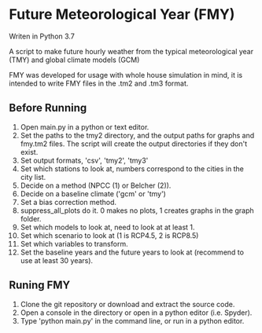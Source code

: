 
# Future Meteorological Year (FMY)

Writen in Python 3.7

A script to make future hourly weather from the typical meteorological year (TMY) and global climate models (GCM)

FMY was developed for usage with whole house simulation in mind, it is intended to write FMY files in the .tm2 and .tm3 format. 

## Before Running
1. Open main.py in a python or text editor.
2. Set the paths to the tmy2 directory, and the output paths for graphs and fmy.tm2 files. The script will create the output directories if they don't exist.
3. Set output formats, 'csv', 'tmy2', 'tmy3'
4. Set which stations to look at, numbers correspond to the cities in the city list.
5. Decide on a method (NPCC (1) or Belcher (2)).
6. Decide on a baseline climate ('gcm' or 'tmy')
7. Set a bias correction method.
8. suppress_all_plots do it. 0 makes no plots, 1 creates graphs in the graph folder.
9. Set which models to look at, need to look at at least 1.
10. Set which scenario to look at (1 is RCP4.5, 2 is RCP8.5)
11. Set which variables to transform.
12. Set the baseline years and the future years to look at (recommend to use at least 30 years).


## Runing FMY 

1. Clone the git repository or download and extract the source code.
2. Open a console in the directory or open in a python editor (i.e. Spyder).
3. Type 'python main.py' in the command line, or run in a python editor.